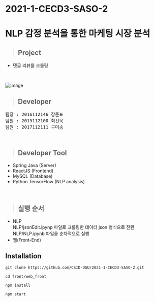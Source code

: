 # 2021-1-CECD3-SASO-2 <br/>
# NLP 감정 분석을 통한 마케팅 시장 분석<br/>
> ## Project
* 댓글 리뷰를 크롤링 
<br/>

 ![image](https://user-images.githubusercontent.com/22928068/120779216-d3274d80-c561-11eb-94cd-d76b2644653e.png)
> ## Developer
<pre>
팀장 : 2016112146 장준표
팀원 : 2015112100 최선욱
팀원 : 2017112111 구미송
</pre><br/>

> ## Developer Tool
* Spring Java (Server)
* ReactJS (Frontend)
* MySQL (Database)
* Python TensorFlow (NLP analysis)
<br/>

> ## 실행 순서   
 - NLP   
 NLP/jsonEdit.ipynp 파일로 크롤링한 데이터 json 형식으로 전환   
 NLP/NLP.ipynb 파일을 순차적으로 실행   
 - 웹(Front-End)
 
 ## Installation
 ```
 git clone https://github.com/CSID-DGU/2021-1-CECD3-SASO-2.git
 
 cd front/web_front
 
 npm install
 
 npm start
 ```

